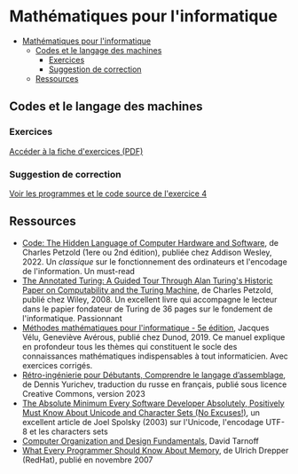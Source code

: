 # Mathématiques pour l'informatique


- [Mathématiques pour l'informatique](#mathématiques-pour-linformatique)
  - [Codes et le langage des machines](#codes-et-le-langage-des-machines)
    - [Exercices](#exercices)
    - [Suggestion de correction](#suggestion-de-correction)
  - [Ressources](#ressources)


## Codes et le langage des machines

### Exercices

[Accéder à la fiche d'exercices (PDF)](./exercices.pdf)

### Suggestion de correction

[Voir les programmes et le code source de l'exercice 4](./calculators/)

## Ressources

- [Code: The Hidden Language of Computer Hardware and Software](https://www.amazon.fr/Code-Language-Computer-Hardware-Software-dp-0137909101/dp/0137909101/ref=dp_ob_title_bk), de Charles Petzold (1ere ou 2nd édition), publiée chez Addison Wesley, 2022. Un *classique* sur le fonctionnement des ordinateurs et l'encodage de l'information. Un must-read
- [The Annotated Turing: A Guided Tour Through Alan Turing's Historic Paper on Computability and the Turing Machine](https://www.amazon.fr/Annotated-Turing-Turing%E2%80%B2s-Historic-Computability/dp/0470229055), de Charles Petzold, publié chez Wiley, 2008. Un excellent livre qui accompagne le lecteur dans le papier fondateur de Turing de 36 pages sur le fondement de l'informatique. Passionnant  
- [Méthodes mathématiques pour l'informatique - 5e édition](https://www.dunod.com/sciences-techniques/methodes-mathematiques-pour-informatique-cours-et-exercices-corriges), Jacques Vélu, Geneviève Avérous, publié chez Dunod, 2019. Ce manuel explique en profondeur tous les thèmes qui constituent le socle des connaissances mathématiques indispensables à tout informaticien. Avec exercices corrigés.
- [Rétro-ingénierie pour Débutants, Comprendre le langage d’assemblage](https://beginners.re/), de Dennis Yurichev, traduction du russe en français, publié sous licence Creative Commons, version 2023
- [The Absolute Minimum Every Software Developer Absolutely, Positively Must Know About Unicode and Character Sets (No Excuses!)](https://www.joelonsoftware.com/2003/10/08/the-absolute-minimum-every-software-developer-absolutely-positively-must-know-about-unicode-and-character-sets-no-excuses/), un excellent article de Joel Spolsky (2003) sur l'Unicode, l'encodage UTF-8 et les characters sets
- [Computer Organization and Design Fundamentals](https://faculty.etsu.edu/tarnoff/138292/), David Tarnoff 
- [What Every Programmer Should Know About Memory](https://www.google.com/url?sa=t&rct=j&q=&esrc=s&source=web&cd=&cad=rja&uact=8&ved=2ahUKEwjG7LCvxtqCAxXrTqQEHeE2ArIQFnoECA0QAQ&url=https%3A%2F%2Fpeople.freebsd.org%2F~lstewart%2Farticles%2Fcpumemory.pdf&usg=AOvVaw3VY2lnCBaI-B57Dric65cb&opi=89978449), de Ulrich Drepper (RedHat), publié en novembre 2007
